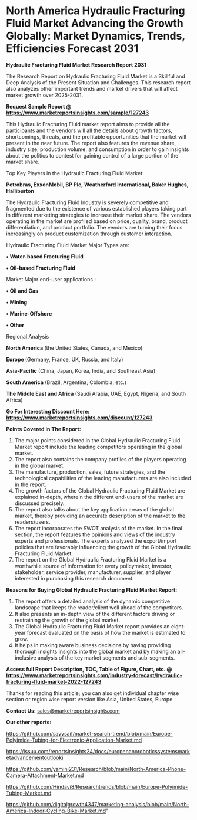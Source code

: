 # North America Hydraulic Fracturing Fluid Market Advancing the Growth Globally: Market Dynamics, Trends, Efficiencies Forecast 2031

<strong>Hydraulic Fracturing Fluid Market Research Report 2031</strong>

The Research Report on Hydraulic Fracturing Fluid Market is a Skillful and Deep Analysis of the Present Situation and Challenges. This research report also analyzes other important trends and market drivers that will affect market growth over 2025-2031.

<strong>Request Sample Report @ <a href=https://www.marketreportsinsights.com/sample/127243>https://www.marketreportsinsights.com/sample/127243</a></strong>

This Hydraulic Fracturing Fluid market report aims to provide all the participants and the vendors will all the details about growth factors, shortcomings, threats, and the profitable opportunities that the market will present in the near future. The report also features the revenue share, industry size, production volume, and consumption in order to gain insights about the politics to contest for gaining control of a large portion of the market share.

Top Key Players in the Hydraulic Fracturing Fluid Market:

<strong>Petrobras, ExxonMobil, BP Plc, Weatherford International, Baker Hughes, Halliburton</strong>

The Hydraulic Fracturing Fluid Industry is severely competitive and fragmented due to the existence of various established players taking part in different marketing strategies to increase their market share. The vendors operating in the market are profiled based on price, quality, brand, product differentiation, and product portfolio. The vendors are turning their focus increasingly on product customization through customer interaction.

Hydraulic Fracturing Fluid Market Major Types are:

<strong>• Water-based Fracturing Fluid

• Oil-based Fracturing Fluid</strong>

Market Major end-user applications :

<strong>• Oil and Gas

• Mining

• Marine-Offshore

• Other</strong>

Regional Analysis

</u><strong><b>North America</b></strong> (the United States, Canada, and Mexico)

<strong><b>Europe </b></strong>(Germany, France, UK, Russia, and Italy)

<strong><b>Asia-Pacific</b></strong> (China, Japan, Korea, India, and Southeast Asia)

<strong><b>South America</b></strong> (Brazil, Argentina, Colombia, etc.)

<strong><b>The Middle East and Africa</b></strong> (Saudi Arabia, UAE, Egypt, Nigeria, and South Africa)

<strong>Go For Interesting Discount Here: <a href=https://www.marketreportsinsights.com/discount/127243>https://www.marketreportsinsights.com/discount/127243</a></strong>

<strong>Points Covered in The Report:</strong>
<ol>
  <li>The major points considered in the Global Hydraulic Fracturing Fluid Market report include the leading competitors operating in the global market.</li>
  <li>The report also contains the company profiles of the players operating in the global market.</li>
  <li>The manufacture, production, sales, future strategies, and the technological capabilities of the leading manufacturers are also included in the report.</li>
  <li>The growth factors of the Global Hydraulic Fracturing Fluid Market are explained in-depth, wherein the different end-users of the market are discussed precisely.</li>
  <li>The report also talks about the key application areas of the global market, thereby providing an accurate description of the market to the readers/users.</li>
  <li>The report incorporates the SWOT analysis of the market. In the final section, the report features the opinions and views of the industry experts and professionals. The experts analyzed the export/import policies that are favorably influencing the growth of the Global Hydraulic Fracturing Fluid Market.</li>
  <li>The report on the Global Hydraulic Fracturing Fluid Market is a worthwhile source of information for every policymaker, investor, stakeholder, service provider, manufacturer, supplier, and player interested in purchasing this research document.</li>
</ol>
<strong>Reasons for Buying Global Hydraulic Fracturing Fluid Market Report:</strong>

<ol>
  <li>The report offers a detailed analysis of the dynamic competitive landscape that keeps the reader/client well ahead of the competitors.</li>
  <li>It also presents an in-depth view of the different factors driving or restraining the growth of the global market.</li>
  <li>The Global Hydraulic Fracturing Fluid Market report provides an eight-year forecast evaluated on the basis of how the market is estimated to grow.</li>
  <li>It helps in making aware business decisions by having providing thorough insights insights into the global market and by making an all-inclusive analysis of the key market segments and sub-segments.</li>
</ol>
<strong>Access full Report Description, TOC, Table of Figure, Chart, etc. @ <a href=https://www.marketreportsinsights.com/industry-forecast/hydraulic-fracturing-fluid-market-2022-127243>https://www.marketreportsinsights.com/industry-forecast/hydraulic-fracturing-fluid-market-2022-127243</a></strong>


Thanks for reading this article; you can also get individual chapter wise section or region wise report version like Asia, United States, Europe.

<strong>Contact Us:</strong>
sales@marketreportsinsights.com

<strong>Our other reports:</strong>

<a href=https://github.com/sayysaif/market-search-trend/blob/main/Europe-Polyimide-Tubing-for-Electronic-Application-Market.md>https://github.com/sayysaif/market-search-trend/blob/main/Europe-Polyimide-Tubing-for-Electronic-Application-Market.md</a>

<a href=https://issuu.com/reportsinsights24/docs/europenanoroboticssystemsmarketadvancementoutlooki>https://issuu.com/reportsinsights24/docs/europenanoroboticssystemsmarketadvancementoutlooki</a>

<a href=https://github.com/yamini231/Research/blob/main/North-America-Phone-Camera-Attachment-Market.md>https://github.com/yamini231/Research/blob/main/North-America-Phone-Camera-Attachment-Market.md</a>

<a href=https://github.com/Hindavi8/Researchtrends/blob/main/Europe-Polyimide-Tubing-Market.md>https://github.com/Hindavi8/Researchtrends/blob/main/Europe-Polyimide-Tubing-Market.md</a>

<a href=https://github.com/digitalgrowth4347/marketing-analysis/blob/main/North-America-Indoor-Cycling-Bike-Market.md>https://github.com/digitalgrowth4347/marketing-analysis/blob/main/North-America-Indoor-Cycling-Bike-Market.md</a>"
